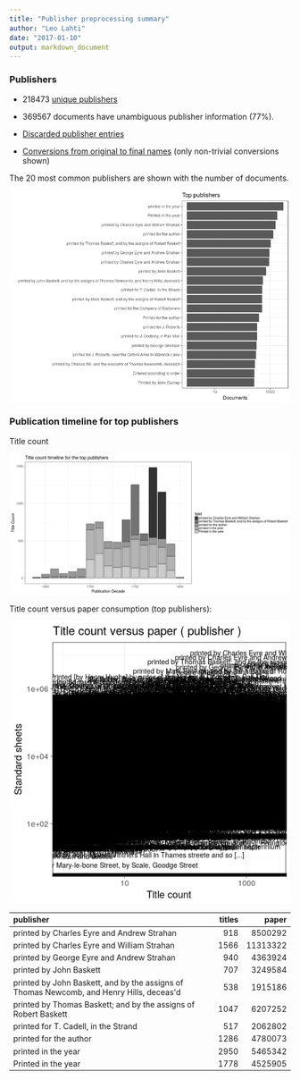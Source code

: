 ```yaml
---
title: "Publisher preprocessing summary"
author: "Leo Lahti"
date: "2017-01-10"
output: markdown_document
---
```



### Publishers

 * 218473 [unique publishers](output.tables/publisher_accepted.csv)

 * 369567 documents have unambiguous publisher information (77%). 

 * [Discarded publisher entries](output.tables/publisher_discarded.csv)

 * [Conversions from original to final names](output.tables/publisher_conversion_nontrivial.csv) (only non-trivial conversions shown)


The 20 most common publishers are shown with the number of documents. 

![plot of chunk summarypublisher2](figure/summarypublisher2-1.png)

### Publication timeline for top publishers

Title count

![plot of chunk summaryTop10pubtimeline](figure/summaryTop10pubtimeline-1.png)



Title count versus paper consumption (top publishers):

![plot of chunk publishertitlespapers](figure/publishertitlespapers-1.png)

|publisher                                                                                | titles|    paper|
|:----------------------------------------------------------------------------------------|------:|--------:|
|printed by Charles Eyre and Andrew Strahan                                               |    918|  8500292|
|printed by Charles Eyre and William Strahan                                              |   1566| 11313322|
|printed by George Eyre and Andrew Strahan                                                |    940|  4363924|
|printed by John Baskett                                                                  |    707|  3249584|
|printed by John Baskett, and by the assigns of Thomas Newcomb, and Henry Hills, deceas'd |    538|  1915186|
|printed by Thomas Baskett; and by the assigns of Robert Baskett                          |   1047|  6207252|
|printed for T. Cadell, in the Strand                                                     |    517|  2062802|
|printed for the author                                                                   |   1286|  4780073|
|printed in the year                                                                      |   2950|  5465342|
|Printed in the year                                                                      |   1778|  4525905|


